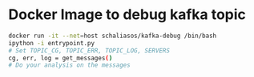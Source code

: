 # Docker Image to debug kafka topic

```bash
docker run -it --net=host schaliasos/kafka-debug /bin/bash
ipython -i entrypoint.py
# Set TOPIC_CG, TOPIC_ERR, TOPIC_LOG, SERVERS
cg, err, log = get_messages()
# Do your analysis on the messages
```
